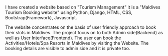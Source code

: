 I have created a website based on "Tourism Management" it is a "Maldives Tourism Booking website" using Python, Django, HTML, CSS, Bootstrap(Framework), Javascript.

The website concentrates on the basis of user friendly approach to book their slots in Maldives. The project focus on to both Admin side(Backend) as well as User Interface(Frontend). The user can book the Activities/Hotels/Spa Resorts in Maldives by visiting the Website. The booking details are visible to admin side and it is private too.
